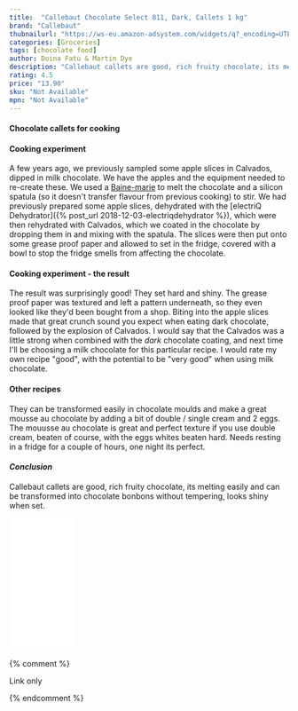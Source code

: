 ```yaml
---
title:  "Callebaut Chocolate Select 811, Dark, Callets 1 kg"
brand: "Callebaut"
thubnailurl: "https://ws-eu.amazon-adsystem.com/widgets/q?_encoding=UTF8&ASIN=B01DDG8L4Y&Format=_SL160_&ID=AsinImage&MarketPlace=GB&ServiceVersion=20070822&WS=1&tag=codemartin04-21&language=en_GB"
categories: [Groceries]
tags: [chocolate food]
author: Doina Fatu & Martin Dye
description: "Callebaut callets are good, rich fruity chocolate, its melting easily and can be transformed into chocolate bonbons without tempering, looks shiny when set."
rating: 4.5
price: "13.90"
sku: "Not Available"
mpn: "Not Available"
---
```


<h4>Chocolate callets for cooking</h4>

<h4>Cooking experiment</h4>
A few years ago, we previously sampled some apple slices in Calvados, dipped in milk chocolate.
We have the apples and the equipment needed to re-create these.
We used a <a href="https://en.wikipedia.org/wiki/Bain-marie" target="_new">Baine-marie</a> to melt the chocolate and a silicon spatula 
(so it doesn't transfer flavour from previous cooking) to stir. We had previously prepared some apple slices, dehydrated with the
[electriQ Dehydrator]({% post_url 2018-12-03-electriqdehydrator %}), which were then rehydrated with Calvados, which we coated in 
the chocolate by dropping them in and mixing with the spatula. The slices were then put onto some grease proof paper and allowed 
to set in the fridge, covered with a bowl to stop the fridge smells from affecting the chocolate.

<h4>Cooking experiment - the result</h4>
The result was surprisingly good! They set hard and shiny. The grease proof paper was textured and left a pattern underneath, so they even looked like they'd been bought from a shop.
Biting into the apple slices made that great crunch sound you expect when eating dark chocolate, 
followed by the explosion of Calvados. I would say that the Calvados was a little strong when 
combined with the <em>dark</em> chocolate coating, and next time I'll be choosing a milk chocolate for
this particular recipe. I would rate my own recipe "good", with the potential to be "very good" when using milk chocolate.

<h4>Other recipes</h4>
They can be transformed easily in chocolate moulds and make a great mousse au chocolate by adding a bit of double / single cream and 2 eggs. 
The mouusse au chocolate is great and perfect texture if you use double cream, beaten of course, with the eggs whites beaten hard.
Needs resting in a fridge for a couple of hours, one night its perfect.


<h4><em>Conclusion</em></h4>

Callebaut callets are good, rich fruity chocolate, its melting easily and can be transformed into chocolate bonbons without tempering, looks shiny when set.<br />


<iframe style="width:120px;height:240px;" marginwidth="0" marginheight="0" scrolling="no" frameborder="0" src="//ws-eu.amazon-adsystem.com/widgets/q?ServiceVersion=20070822&OneJS=1&Operation=GetAdHtml&MarketPlace=GB&source=ac&ref=tf_til&ad_type=product_link&tracking_id={{site.affid}}&marketplace=amazon&region=GB&placement=B01DDG8L4Y&asins=B01DDG8L4Y&linkId=9900de7c31b67c9e8122d91980167a6f&show_border=true&link_opens_in_new_window=false&price_color=333333&title_color=0066c0&bg_color=f2f2f2">
</iframe>

{% comment %}

Link only

{% endcomment %}